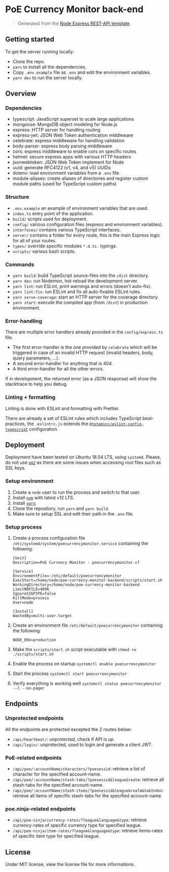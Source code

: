# PoE Currency Monitor back-end

> Generated from the [Node Express REST-API template](https://github.com/TotomInc/node-express-mongo-rest-api).

## Getting started

To get the server running locally:

- Clone the repo.
- `yarn` to install all the dependencies.
- Copy `.env.example` file as `.env` and edit the environment variables.
- `yarn dev` to run the server locally.

## Overview

### Dependencies

- typescript: JavaScript superset to scale large applications
- mongoose: MongoDB object modeling for Node.js
- express: HTTP server for handling routing
- express-jwt: JSON Web Token authentication middleware
- celebrate: express middleware for handling validation
- body-parser: express body parsing middleware
- cors: express middleware to enable cors on specific routes
- helmet: secure express apps with various HTTP headers
- jsonwebtoken: JSON Web Token implement for Node
- uuid: generate RFC4122 (v1, v4, and v5) UUIDs
- dotenv: load environment variables from a `.env` file
- module-aliases: create aliases of directories and register custom module paths (used for TypeScript custom paths)

### Structure

- `.env.example` an example of environment variables that are used.
- `index.ts` entry point of the application.
- `build/` scripts used for deployment.
- `config/` various configuration files (express and environment variables).
- `interfaces/` contains various TypeScript interfaces.
- `server/` contains a folder for every route, this is the main Express logic for all of your routes.
- `types/` override specific modules `*.d.ts.` typings.
- `scripts/` various bash scripts.

### Commands

- `yarn build`: build TypeScript source-files into the `/dist` directory.
- `yarn dev`: run Nodemon, hot-reload the development server.
- `yarn lint`: run ESLint, print warnings and errors (doesn't auto-fix).
- `yarn lint:fix`: run ESLint and fix all auto-fixable ESLint rules.
- `yarn serve-coverage`: start an HTTP server for the coverage directory.
- `yarn start`: execute the compiled app (from `/dist`) in production environment.

### Error-handling

There are multiple error handlers already provided in the `config/express.ts` file.

- The first error-handler is the one provided by `celebrate` which will be triggered in case of an invalid HTTP request (invalid headers, body, query parameters, ...).
- A second error-handler for anything that is 404.
- A third error-handler for all the other errors.

If in development, the returned error (as a JSON response) will show the stacktrace to help you debug.

### Linting + formatting

Linting is done with ESLint and formatting with Prettier.

There are already a set of ESLint rules which includes TypeScript best-practices, the `.eslintrc.js` extends the [`@totominc/eslint-config-typescript`](https://www.npmjs.com/package/@totominc/eslint-config-typescript) configuration.

## Deployment

Deployment have been tested on Ubuntu 18.04 LTS, using `systemd`. Please, do not use [`pm2`](https://pm2.keymetrics.io/) as there are some issues when accessing _root_ files such as SSL keys.

### Setup environment

1. Create a `node` user to run the process and switch to that user.
2. Install [`nvm`](https://github.com/nvm-sh/nvm) with latest v12 LTS.
3. Install [`yarn`](https://classic.yarnpkg.com/en/docs/install/#debian-stable).
4. Clone the repository, run `yarn` and `yarn build`.
5. Make sure to setup SSL and edit their path in the `.env` file.

### Setup process

1. Create a process configuration file `/etc/systemd/system/poecurrencymonitor.service` containing the following:

   ```
   [Unit]
   Description=PoE Currency Monitor - poecurrencymonitor.cf

   [Service]
   EnvironmentFile=-/etc/default/poecurrencymonitor
   ExecStart=/home/node/poe-currency-monitor-backend/scripts/start.sh
   WorkingDirectory=/home/node/poe-currency-monitor-backend
   LimitNOFILE=4096
   IgnoreSIGPIPE=false
   KillMode=process
   User=node

   [Install]
   WantedBy=multi-user.target
   ```

2. Create an environment file `/etc/default/poecurrencymonitor` containing the following:

   ```
   NODE_ENV=production
   ```

3. Make the `scripts/start.sh` script executable with `chmod +x ./scripts/start.sh`
4. Enable the process on startup `systemctl enable poecurrencymonitor`
5. Start the process `systemctl start poecurrencymonitor`
6. Verify everything is working well `systemctl status poecurrencymonitor --l --no-pager`

## Endpoints

### Unprotected endpoints

All the endpoints are protected excepted the 2 routes below:

- `/api/heartbeat/`: unprotected, check if API is up.
- `/api/login/`: unprotected, used to login and generate a client JWT.

### PoE-related endpoints

- `/api/poe/:accountName/characters/?poesessid`: retrieve a list of character for the specified account-name.
- `/api/poe/:accountName/stash-tabs/?poesessid&league&realm`: retrieve all stash-tabs for the specified account-name.
- `/api/poe/:accountName/stash-items/?poesessid&league&realm&tabIndex`: retrieve all items of specific stash-tabs for the specified account-name.

### poe.ninja-related endpoints

- `/api/poe-ninja/currency-rates/?league&language&type`: retrieve currency-rates of specific currency type for specified league.
- `/api/poe-ninja/item-rates/?league&language&type`: retrieve items-rates of specific item type for specified league.

## License

Under MIT license, view the license file for more informations.
